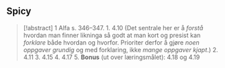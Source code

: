 ## Spicy 

> [!abstract] 1
> Alfa s. 346–347.
>     1. 4.10 (Det sentrale her er å _forstå_ hvordan man finner likninga så godt at man kort og presist kan _forklare_ både hvordan og hvorfor. Prioriter derfor å gjøre _noen oppgaver grundig_ og med forklaring, ikke _mange oppgaver kjapt_.)
>     2. 4.11
>     3. 4.15
>     4. 4.17
>     5. **Bonus** (ut over læringsmålet): 4.18 og 4.19
